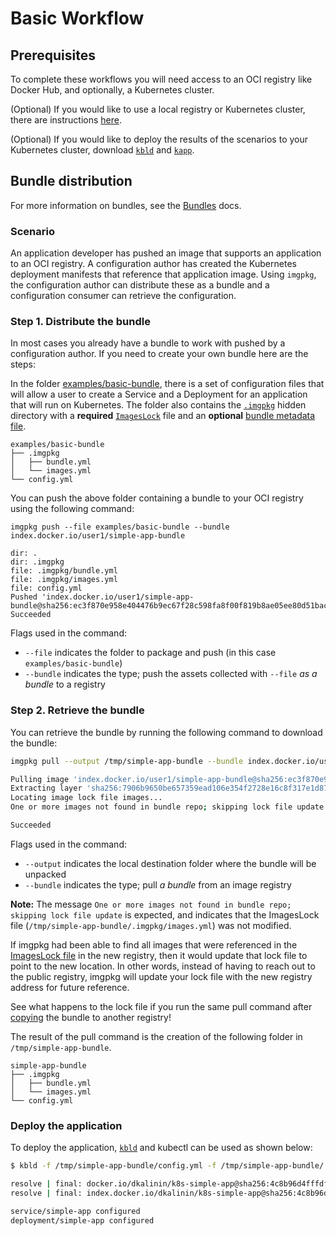 # Basic Workflow

## Prerequisites 

To complete these workflows you will need access to an OCI registry like Docker Hub, and optionally, 
a Kubernetes cluster. 

(Optional) If you would like to use a local registry or Kubernetes cluster, there are instructions [here](https://kind.sigs.k8s.io/docs/user/local-registry/).

(Optional) If you would like to deploy the results of the scenarios to your Kubernetes cluster, download [`kbld`](https://get-kbld.io/) and [`kapp`](https://get-kapp.io/).

## Bundle distribution

For more information on bundles, see the [Bundles](resources.md#Bundles) docs.

### Scenario

An application developer has pushed an image that supports an application to an OCI registry.
A configuration author has created the Kubernetes deployment manifests that reference that application image. Using `imgpkg`, the configuration author can distribute these as a bundle and a configuration consumer can retrieve the configuration.

### Step 1. Distribute the bundle

In most cases you already have a bundle to work with pushed by a configuration author. If you need to create your own bundle here are the steps:

In the folder [examples/basic-bundle](../examples/basic-bundle), there is a set of configuration files that
will allow a user to create a Service and a Deployment for an application that will run on Kubernetes. The 
folder also contains the [`.imgpkg`](resources.md#imageslock) hidden directory with a **required** [`ImagesLock`](resources.md#imageslock) file and an **optional** 
[bundle metadata file](resources.md#bundle-metadata).

```shell
examples/basic-bundle
├── .imgpkg
│   ├── bundle.yml
│   └── images.yml
└── config.yml
```

You can push the above folder containing a bundle to your OCI registry using the following command:

```
imgpkg push --file examples/basic-bundle --bundle index.docker.io/user1/simple-app-bundle

dir: .
dir: .imgpkg
file: .imgpkg/bundle.yml
file: .imgpkg/images.yml
file: config.yml
Pushed 'index.docker.io/user1/simple-app-bundle@sha256:ec3f870e958e404476b9ec67f28c598fa8f00f819b8ae05ee80d51bac9f35f5d'
Succeeded
```

Flags used in the command:
  * `--file` indicates the folder to package and push (in this case `examples/basic-bundle`)
  * `--bundle` indicates the type; push the assets collected with `--file` _as a bundle_ to a registry

### Step 2. Retrieve the bundle

You can retrieve the bundle by running the following command to download the bundle:

```bash
imgpkg pull --output /tmp/simple-app-bundle --bundle index.docker.io/user1/simple-app-bundle

Pulling image 'index.docker.io/user1/simple-app-bundle@sha256:ec3f870e958e404476b9ec67f28c598fa8f00f819b8ae05ee80d51bac9f35f5d'
Extracting layer 'sha256:7906b9650be657359ead106e354f2728e16c8f317e1d87f72b05b5c5ec3d89cc' (1/1)
Locating image lock file images...
One or more images not found in bundle repo; skipping lock file update

Succeeded
```

Flags used in the command:
  * `--output` indicates the local destination folder where the bundle will be unpacked
  * `--bundle` indicates the type; pull _a bundle_ from an image registry

__Note:__ The message `One or more images not found in bundle repo; skipping lock file update` is expected, and indicates
that the ImagesLock file (`/tmp/simple-app-bundle/.imgpkg/images.yml`) was not modified.

If imgpkg had been able to find all images that were referenced in the [ImagesLock file](resources.md#ImageLock) in the new registry, then it would
update that lock file to point to the new location. In other words, instead of having to reach out to the public registry,
imgpkg will update your lock file with the new registry address for future reference.

See what happens to the lock file if you run the same pull command after [copying](air-gapped-workflow.md) the bundle to another registry!

The result of the pull command is the creation of the following folder in `/tmp/simple-app-bundle`.

```shell
simple-app-bundle
├── .imgpkg
│   ├── bundle.yml
│   └── images.yml
└── config.yml
```

### Deploy the application

To deploy the application, [`kbld`](https://get-kbld.io/) and kubectl can be used as shown below:

```bash
$ kbld -f /tmp/simple-app-bundle/config.yml -f /tmp/simple-app-bundle/.imgpkg/images.yml | kubectl apply -f-

resolve | final: docker.io/dkalinin/k8s-simple-app@sha256:4c8b96d4fffdfae29258d94a22ae4ad1fe36139d47288b8960d9958d1e63a9d0 -> index.docker.io/dkalinin/k8s-simple-app@sha256:4c8b96d4fffdfae29258d94a22ae4ad1fe36139d47288b8960d9958d1e63a9d0
resolve | final: index.docker.io/dkalinin/k8s-simple-app@sha256:4c8b96d4fffdfae29258d94a22ae4ad1fe36139d47288b8960d9958d1e63a9d0 -> index.docker.io/dkalinin/k8s-simple-app@sha256:4c8b96d4fffdfae29258d94a22ae4ad1fe36139d47288b8960d9958d1e63a9d0

service/simple-app configured
deployment/simple-app configured
```
